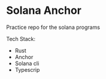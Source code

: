 # Solana Anchor

Practice repo for the solana programs

Tech Stack: 
- Rust
- Anchor
- Solana cli
- Typescrip
